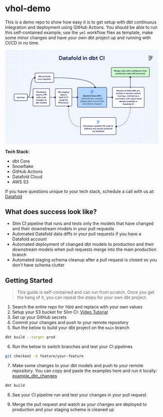 # vhol-demo

This is a demo repo to show how easy it is to get setup with dbt continuous integration and deployment using GitHub Actions.
You should be able to run this self-contained example, use the `yml` workflow files as template, make some minor changes and have your own dbt project up and running with CI/CD in no time.

![](img/Datafold_in_dbt_CI.png)

**Tech Stack:**

- dbt Core
- Snowflake
- GitHub Actions
- Datafold Cloud
- AWS S3

If you have questions unique to your tech stack, schedule a call with us at: [Datafold](https://www.datafold.com/)

## What does success look like?

- Slim CI pipeline that runs and tests only the models that have changed and their downstream models in your pull requests
- Automated Datafold data diffs in your pull requests if you have a Datafold account
- Automated deployment of changed dbt models to production and their downstream models when pull requests merge into the main production branch
- Automated staging schema cleanup after a pull request is closed so you don't have schema clutter

## Getting Started

> This guide is self-contained and can run from scratch. Once you get the hang of it, you can repeat the steps for your own dbt project.

1. Search the entire repo for `TODO` and replace with your own values
2. Setup your S3 bucket for Slim CI: [Video Tutorial]()
3. Set up your GitHub secrets
4. Commit your changes and push to your remote repository
5. Run the below to build your dbt project on the `main` branch

```bash 
dbt build --target prod
```

6. Run the below to switch branches and test your CI pipelines

```bash
git checkout -b feature/your-feature
```

7. Make some changes to your dbt models and push to your remote repository. You can copy and paste the examples here and run it locally: [example_dbt_changes](example_dbt_changes/)

```bash
dbt build
```

8. See your CI pipeline run and test your changes in your pull request

9. Merge the pull request and watch as your changes are deployed to production and your staging schema is cleaned up
